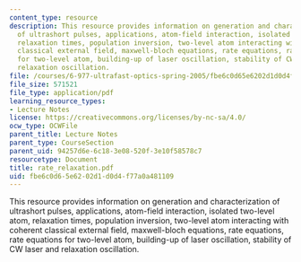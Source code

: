 ```yaml
---
content_type: resource
description: This resource provides information on generation and characterization
  of ultrashort pulses, applications, atom-field interaction, isolated two-level atom,
  relaxation times, population inversion, two-level atom interacting with coherent
  classical external field, maxwell-bloch equations, rate equations, rate equations
  for two-level atom, building-up of laser oscillation, stability of CW laser and
  relaxation oscillation.
file: /courses/6-977-ultrafast-optics-spring-2005/fbe6c0d65e6202d1d0d4f77a0a481109_rate_relaxation.pdf
file_size: 571521
file_type: application/pdf
learning_resource_types:
- Lecture Notes
license: https://creativecommons.org/licenses/by-nc-sa/4.0/
ocw_type: OCWFile
parent_title: Lecture Notes
parent_type: CourseSection
parent_uid: 94257d6e-6c18-3e08-520f-3e10f58578c7
resourcetype: Document
title: rate_relaxation.pdf
uid: fbe6c0d6-5e62-02d1-d0d4-f77a0a481109
---
```

This resource provides information on generation and characterization of ultrashort pulses, applications, atom-field interaction, isolated two-level atom, relaxation times, population inversion, two-level atom interacting with coherent classical external field, maxwell-bloch equations, rate equations, rate equations for two-level atom, building-up of laser oscillation, stability of CW laser and relaxation oscillation.